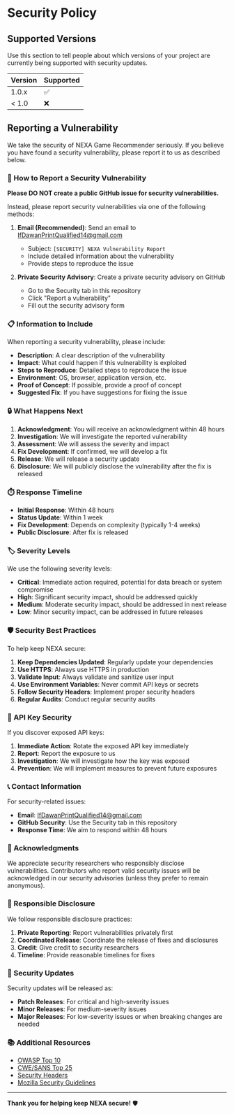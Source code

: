 # Security Policy

## Supported Versions

Use this section to tell people about which versions of your project are currently being supported with security updates.

| Version | Supported          |
| ------- | ------------------ |
| 1.0.x   | :white_check_mark: |
| < 1.0   | :x:                |

## Reporting a Vulnerability

We take the security of NEXA Game Recommender seriously. If you believe you have found a security vulnerability, please report it to us as described below.

### 🚨 How to Report a Security Vulnerability

**Please DO NOT create a public GitHub issue for security vulnerabilities.**

Instead, please report security vulnerabilities via one of the following methods:

1. **Email (Recommended)**: Send an email to IfDawanPrintQualified14@gmail.com
   - Subject: `[SECURITY] NEXA Vulnerability Report`
   - Include detailed information about the vulnerability
   - Provide steps to reproduce the issue

2. **Private Security Advisory**: Create a private security advisory on GitHub
   - Go to the Security tab in this repository
   - Click "Report a vulnerability"
   - Fill out the security advisory form

### 📋 Information to Include

When reporting a security vulnerability, please include:

- **Description**: A clear description of the vulnerability
- **Impact**: What could happen if this vulnerability is exploited
- **Steps to Reproduce**: Detailed steps to reproduce the issue
- **Environment**: OS, browser, application version, etc.
- **Proof of Concept**: If possible, provide a proof of concept
- **Suggested Fix**: If you have suggestions for fixing the issue

### 🔒 What Happens Next

1. **Acknowledgment**: You will receive an acknowledgment within 48 hours
2. **Investigation**: We will investigate the reported vulnerability
3. **Assessment**: We will assess the severity and impact
4. **Fix Development**: If confirmed, we will develop a fix
5. **Release**: We will release a security update
6. **Disclosure**: We will publicly disclose the vulnerability after the fix is released

### ⏱️ Response Timeline

- **Initial Response**: Within 48 hours
- **Status Update**: Within 1 week
- **Fix Development**: Depends on complexity (typically 1-4 weeks)
- **Public Disclosure**: After fix is released

### 🏷️ Severity Levels

We use the following severity levels:

- **Critical**: Immediate action required, potential for data breach or system compromise
- **High**: Significant security impact, should be addressed quickly
- **Medium**: Moderate security impact, should be addressed in next release
- **Low**: Minor security impact, can be addressed in future releases

### 🛡️ Security Best Practices

To help keep NEXA secure:

1. **Keep Dependencies Updated**: Regularly update your dependencies
2. **Use HTTPS**: Always use HTTPS in production
3. **Validate Input**: Always validate and sanitize user input
4. **Use Environment Variables**: Never commit API keys or secrets
5. **Follow Security Headers**: Implement proper security headers
6. **Regular Audits**: Conduct regular security audits

### 🔐 API Key Security

If you discover exposed API keys:

1. **Immediate Action**: Rotate the exposed API key immediately
2. **Report**: Report the exposure to us
3. **Investigation**: We will investigate how the key was exposed
4. **Prevention**: We will implement measures to prevent future exposures

### 📞 Contact Information

For security-related issues:

- **Email**: IfDawanPrintQualified14@gmail.com
- **GitHub Security**: Use the Security tab in this repository
- **Response Time**: We aim to respond within 48 hours

### 🙏 Acknowledgments

We appreciate security researchers who responsibly disclose vulnerabilities. Contributors who report valid security issues will be acknowledged in our security advisories (unless they prefer to remain anonymous).

### 📜 Responsible Disclosure

We follow responsible disclosure practices:

1. **Private Reporting**: Report vulnerabilities privately first
2. **Coordinated Release**: Coordinate the release of fixes and disclosures
3. **Credit**: Give credit to security researchers
4. **Timeline**: Provide reasonable timelines for fixes

### 🔄 Security Updates

Security updates will be released as:

- **Patch Releases**: For critical and high-severity issues
- **Minor Releases**: For medium-severity issues
- **Major Releases**: For low-severity issues or when breaking changes are needed

### 📚 Additional Resources

- [OWASP Top 10](https://owasp.org/www-project-top-ten/)
- [CWE/SANS Top 25](https://cwe.mitre.org/top25/)
- [Security Headers](https://securityheaders.com/)
- [Mozilla Security Guidelines](https://infosec.mozilla.org/guidelines/)

---

**Thank you for helping keep NEXA secure!** 🛡️ 